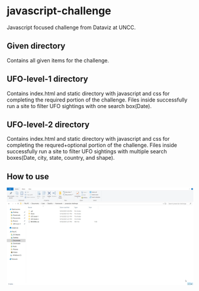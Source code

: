 # javascript-challenge
Javascript focused challenge from Dataviz at UNCC.

## Given directory
Contains all given items for the challenge.

## UFO-level-1 directory
Contains index.html and static directory with javascript and css for completing the required portion of the challenge. Files inside successfully run a site to filter UFO sightings with one search box(Date).

## UFO-level-2 directory
Contains index.html and static directory with javascript and css for completing the requred+optional portion of the challenge. Files inside successfully run a site to filter UFO sightings with multiple search boxes(Date, city, state, country, and shape).

## How to use
![](Images/howto.gif)
